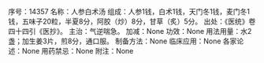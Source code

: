 序号：14357
名称：人参白术汤
组成：人参1钱，白术1钱，天门冬1钱，麦门冬1钱，五味子20粒，半夏8分，阿胶（炒）8分，甘草（炙）5分。
出处：《医统》卷四十四引《医抄》。
主治：气逆喘急。
加减：None
功效：None
用法用量：水2盏；加生姜3片，煎8分，通口服。
制备方法：None
临床应用：None
各家论述：None
用药禁忌：None
附注：None
